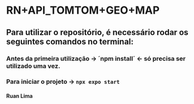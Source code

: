 # RN+API_TOMTOM+GEO+MAP

## Para utilizar o repositório, é necessário rodar os seguintes comandos no terminal:

### Antes da primeira utilização -> ´npm install´ <- só precisa ser utilizado uma vez.
### Para iniciar o projeto -> `npx expo start`

#### Ruan Lima
